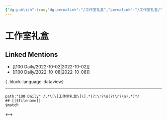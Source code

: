 ```yaml
---
{"dg-publish":true,"dg-permalink":"/工作室礼盒","permalink":"/工作室礼盒/","title":"工作室礼盒","tags":[null],"created":"2022-11-13T02:50:03.000+08:00","updated":"2023-04-10T17:04:36.000+08:00"}
---
```


# 工作室礼盒

## Linked Mentions
- [[100 Daily/2022-10-02\|2022-10-02]]
- [[100 Daily/2022-10-08\|2022-10-08]]

{ .block-language-dataview}

---

```expander
path:"100 Daily" /.*\[\[工作室礼盒\]\].*(?:\r?\n(?!\r?\n).*)*/
## [[$filename]]
$match
```

<-->
